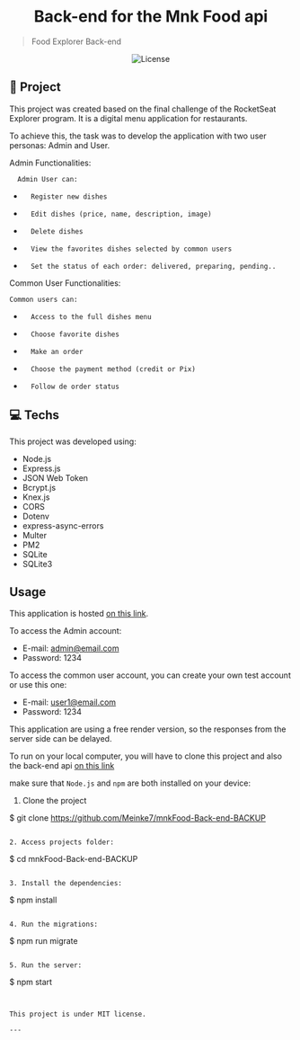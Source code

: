 <h1 align="center" style="text-align: center;" >
 Back-end for the Mnk Food api 

</h1>

> Food Explorer Back-end 




<p align="center">
  <img alt="License" src="https://img.shields.io/static/v1?label=license&message=MIT&color=49AA26&labelColor=000000">
</p>

<h2 id="project">📁 Project</h2>

This project was created based on the final challenge of the RocketSeat Explorer program. It is a digital menu application for restaurants.

To achieve this, the task was to develop the application with two user personas: Admin and User.




Admin Functionalities:

      Admin User can:
 -       Register new dishes
 -       Edit dishes (price, name, description, image)
 -       Delete dishes
 -       View the favorites dishes selected by common users
 -       Set the status of each order: delivered, preparing, pending..

 



Common User Functionalities:

    Common users can:
 -       Access to the full dishes menu
 -       Choose favorite dishes
 -       Make an order
 -       Choose the payment method (credit or Pix)
 -       Follow de order status










<h2 id="technologies">💻 Techs</h2>

This project was developed using:

-    Node.js
-    Express.js
-    JSON Web Token
-    Bcrypt.js
-    Knex.js
-    CORS
-    Dotenv
-    express-async-errors
-    Multer
-    PM2
-    SQLite
-    SQLite3


<h2 id="usage"> Usage</h2>

This application is hosted [on this link](https://mnkfood.netlify.app/).

 To access the Admin account:
- E-mail: admin@email.com
- Password: 1234

To access the common user account, you can create your own test account or use this one:
- E-mail: user1@email.com
- Password: 1234

This application are using a free render version, so the responses from the server side can be delayed.

To run on your local computer, you will have to clone this project and also the 
back-end api [on this link](https://github.com/Meinke7/mnkFood-front-end)

make sure that ``Node.js`` and ``npm`` are both installed on your device:

1. Clone the project

$ git clone https://github.com/Meinke7/mnkFood-Back-end-BACKUP
```

2. Access projects folder:

```
$ cd mnkFood-Back-end-BACKUP
```

3. Install the dependencies:

```
$ npm install
```

4. Run the migrations:

```
$ npm run migrate
```

5. Run the server:

```
$ npm start
```


This project is under MIT license.

---

